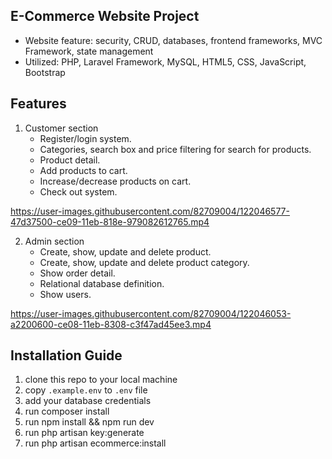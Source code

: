 ## E-Commerce Website Project

-	Website feature: security, CRUD, databases, frontend frameworks, MVC Framework, state management
-	Utilized: PHP, Laravel Framework, MySQL, HTML5, CSS, JavaScript, Bootstrap

## Features

1. Customer section
    - Register/login system.
    - Categories, search box and price filtering for search for products.
    - Product detail.
    - Add products to cart.
    - Increase/decrease products on cart.
    - Check out system.

https://user-images.githubusercontent.com/82709004/122046577-47d37500-ce09-11eb-818e-979082612765.mp4
    
2. Admin section
    - Create, show, update and delete product.
    - Create, show, update and delete product category.
    - Show order detail.
    - Relational database definition.
    - Show users.

https://user-images.githubusercontent.com/82709004/122046053-a2200600-ce08-11eb-8308-c3f47ad45ee3.mp4

## Installation Guide

1. clone this repo to your local machine
2. copy `.example.env` to `.env` file
3. add your database credentials
4. run composer install
5. run npm install && npm run dev
6. run php artisan key:generate
7. run php artisan ecommerce:install
